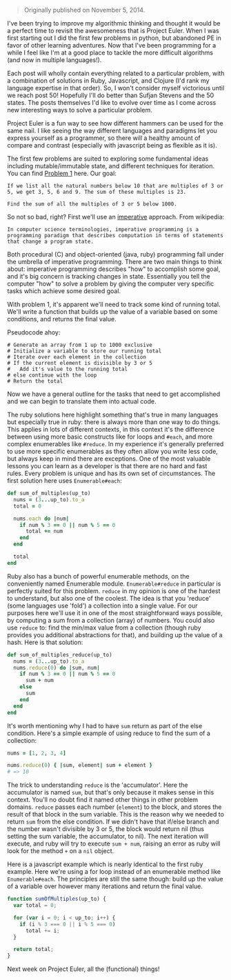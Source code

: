 > Originally published on November 5, 2014.

I've been trying to improve my algorithmic thinking and thought it would be a perfect time to revisit the awesomeness that is Project Euler.  When I was first starting out I did the first few problems in python, but abandoned PE in favor of other learning adventures.  Now that I've been programming for a while I feel like I'm at a good place to tackle the more difficult algorithms (and now in multiple languages!).  

Each post will wholly contain everything related to a particular problem, with a combination of solutions in Ruby, Javascript, and Clojure (I'd rank my language expertise in that order).  So, I won't consider myself victorious until we reach post 50!  Hopefully I'll do better than Sufjan Stevens and the 50 states.  The posts themselves I'd like to evolve over time as I come across new interesting ways to solve a particular problem.

Project Euler is a fun way to see how different hammers can be used for the same nail.  I like seeing the way different languages and paradigms let you express yourself as a programmer, so there will a healthy amount of compare and contrast (especially with javascript being as flexible as it is).

The first few problems are suited to exploring some fundamental ideas including mutable/immutable state, and different techniques for iteration.  You can find [Problem 1](https://projecteuler.net/problem=1) here.  Our goal:

```
If we list all the natural numbers below 10 that are multiples of 3 or 5, we get 3, 5, 6 and 9. The sum of these multiples is 23.

Find the sum of all the multiples of 3 or 5 below 1000.
```

So not so bad, right?  First we'll use an [imperative](en.wikipedia.org/wiki/Imperative_programming) approach.  From wikipedia:

```
In computer science terminologies, imperative programming is a programming paradigm that describes computation in terms of statements that change a program state.
```

Both procedural (C) and object-oriented (java, ruby) programming fall under the umbrella of imperative programming.  There are two main things to think about: imperative programming describes "how" to accomplish some goal, and it's big concern is tracking changes in state.  Essentially you tell the computer "how" to solve a problem by giving the computer very specific tasks which achieve some desired goal.

With problem 1, it's apparent we'll need to track some kind of running total.  We'll write a function that builds up the value of a variable based on some conditions, and returns the final value.

Pseudocode ahoy:

```
# Generate an array from 1 up to 1000 exclusive
# Initialize a variable to store our running total
# Iterate over each element in the collection
# If the current element is divisible by 3 or 5
# 	Add it's value to the running total
# else continue with the loop
# Return the total
```

Now we have a general outline for the tasks that need to get accomplished and we can begin to translate them into actual code.

The ruby solutions here highlight something that's true in many languages but especially true in ruby: there is always more than one way to do things.  This applies in lots of different contexts, in this context it's the difference between using more basic constructs like for loops and `#each`, and more complex enumerables like `#reduce`.  In my experience it's generally preferred to use more specific enumerables as they often allow you write less code, but always keep in mind there are exceptions.  One of the most valuable lessons you can learn as a developer is that there are no hard and fast rules.  Every problem is unique and has its own set of circumstances.  The first solution here uses `Enumerable#each`:

```ruby
def sum_of_multiples(up_to)
  nums = (3...up_to).to_a
  total = 0

  nums.each do |num|
    if num % 3 == 0 || num % 5 == 0
      total += num
    end
  end

  total
end
```

Ruby also has a bunch of powerful enumerable methods, on the conveniently named Enumerable module.  `Enumerable#reduce` in particular is perfectly suited for this problem.  `reduce` in my opinion is one of the hardest to understand, but also one of the coolest.  The idea is that you 'reduce' (some languages use 'fold') a collection into a single value.  For our purposes here we'll use it in one of the most straightforward ways possible, by computing a sum from a collection (array) of numbers.  You could also use `reduce` to: find the min/max value from a collection (though ruby provides you additional abstractions for that), and building up the value of a hash.  Here is that solution:

```ruby
def sum_of_multiples_reduce(up_to)
  nums = (3...up_to).to_a
  nums.reduce(0) do |sum, num|
    if num % 3 == 0 || num % 5 == 0
      sum + num
    else
      sum
    end
  end
end
```

It's worth mentioning why I had to have `sum` return as part of the else condition.  Here's a simple example of using reduce to find the sum of a collection:

```ruby
nums = [1, 2, 3, 4]

nums.reduce(0) { |sum, element| sum + element }
# => 10
```

The trick to understanding `reduce` is the 'accumulator'.  Here the accumulator is named `sum`, but that's only because it makes sense in this context.  You'll no doubt find it named other things in other problem domains. `reduce` passes each number (`element`) to the block, and stores the result of that block in the sum variable.  This is the reason why we needed to return `sum` from the else condition.  If we didn't have that if/else branch and the number wasn't divisible by 3 or 5, the block would return nil (thus setting the sum variable, the accumulator, to nil).  The next iteration will execute, and ruby will try to execute `sum + num`, raising an error as ruby will look for the method `+` on a `nil` object.

Here is a javascript example which is nearly identical to the first ruby example.  Here we're using a for loop instead of an enumerable method like `Enumerable#each`.  The principles are still the same though: build up the value of a variable over however many iterations and return the final value.

```javascript
function sumOfMultiples(up_to) {
  var total = 0;

  for (var i = 0; i < up_to; i++) {
    if (i % 3 === 0 || i % 5 === 0)
      total += i;
  }

  return total;
}
```

Next week on Project Euler, all the (functional) things!
